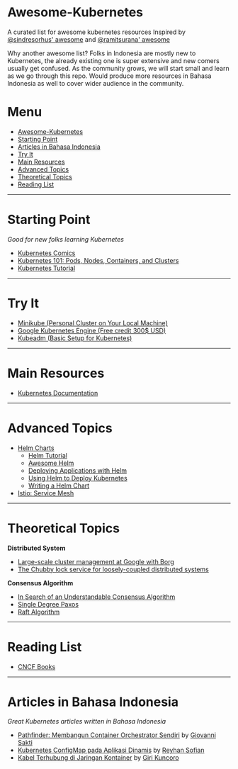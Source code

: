 Awesome-Kubernetes
=======================================================================

A curated list for awesome kubernetes resources
Inspired by [@sindresorhus' awesome](https://github.com/sindresorhus/awesome) and [@ramitsurana' awesome](https://github.com/ramitsurana/awesome-kubernetes)

Why another awesome list? Folks in Indonesia are mostly new to Kubernetes, the already existing one is super extensive and new comers usually get confused. As the community grows, we will start small and learn as we go through this repo. Would produce more resources in Bahasa Indonesia as well to cover wider audience in the community.

Menu
=======================================================================

- [Awesome-Kubernetes](#awesome-kubernetes)
- [Starting Point](#starting-point)
- [Articles in Bahasa Indonesia](#articles-in-bahasa-indonesia)
- [Try It](#try-it)
- [Main Resources](#main-resources)
- [Advanced Topics](#advanced-topics)
- [Theoretical Topics](#theoretical-topics)
- [Reading List](#reading-list)

-----------------------------------------------------------------------

Starting Point
=======================================================================

*Good for new folks learning Kubernetes*
- [Kubernetes Comics](https://cloud.google.com/kubernetes-engine/kubernetes-comic/)
- [Kubernetes 101: Pods, Nodes, Containers, and Clusters](https://medium.com/google-cloud/kubernetes-101-pods-nodes-containers-and-clusters-c1509e409e16) 
- [Kubernetes Tutorial](https://kubernetes.io/docs/tutorials/)


-----------------------------------------------------------------------
Try It
=======================================================================

- [Minikube (Personal Cluster on Your Local Machine)](https://kubernetes.io/docs/setup/minikube/)
- [Google Kubernetes Engine (Free credit 300$ USD)](https://cloud.google.com/free/)
- [Kubeadm (Basic Setup for Kubernetes)](https://labs.play-with-k8s.com )


-----------------------------------------------------------------------
Main Resources
=======================================================================

- [Kubernetes Documentation](https://kubernetes.io/docs/home/)


-----------------------------------------------------------------------
Advanced Topics
=======================================================================

- [Helm Charts](https://helm.sh)
    - [Helm Tutorial](https://github.com/muffin87/helm-tutorial)
    - [Awesome Helm](https://github.com/cdwv/awesome-helm)
    - [Deploying Applications with Helm](https://cloudacademy.com/blog/deploying-kubernetes-applications-with-helm/)
    - [Using Helm to Deploy Kubernetes](https://daemonza.github.io/2017/02/20/using-helm-to-deploy-to-kubernetes/)
    - [Writing a Helm Chart](https://www.influxdata.com/blog/packaged-kubernetes-deployments-writing-helm-chart/)
- [Istio: Service Mesh](https://istio.io/)


-----------------------------------------------------------------------
Theoretical Topics
=======================================================================

**Distributed System**
- [Large-scale cluster management at Google with Borg](https://pdos.csail.mit.edu/6.824/papers/borg.pdf)
- [The Chubby lock service for loosely-coupled distributed systems](http://static.googleusercontent.com/media/research.google.com/en//archive/chubby-osdi06.pdf)

**Consensus Algorithm**

- [In Search of an Understandable Consensus Algorithm](web.stanford.edu/~ouster/cgi-bin/papers/raft-atc14)
- [Single Degree Paxos](https://mwhittaker.github.io/blog/single_decree_paxos/)
- [Raft Algorithm](https://ramcloud.stanford.edu/wiki/download/attachments/11370504/raft.pdf)


-----------------------------------------------------------------------
Reading List
=======================================================================
- [CNCF Books](https://github.com/cncf/ambassadors/blob/master/BOOKS.md)


-----------------------------------------------------------------------
Articles in Bahasa Indonesia
=======================================================================

*Great Kubernetes articles written in Bahasa Indonesia*

- [Pathfinder: Membangun Container Orchestrator Sendiri](https://medium.com/pujanggateknologi/pathfinder-membangun-container-orchestrator-sendiri-634eeeb3a0b) by [Giovanni Sakti](https://twitter.com/giosakti)
- [Kubernetes ConfigMap pada Aplikasi Dinamis](https://medium.com/pujanggateknologi/kubernetes-configmap-pada-aplikasi-dinamis-dce2d38a1040) by [Reyhan Sofian](https://github.com/reyhansofian)
- [Kabel Terhubung di Jaringan Kontainer](https://medium.com/pujanggateknologi/kabel-terhubung-di-jaringan-kontainer-ae46208cde30) by [Giri Kuncoro](https://twitter.com/girikuncoro)
